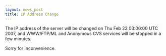 ```yaml
---
layout: news_post
title: IP Address Change
---
```


The IP address of the server will be changed on Thu Feb 22 03:00:00 UTC
2007, and WWW/FTP/ML and Anonymous CVS services will be stopped in a few
minutes.

Sorry for inconvenience.

